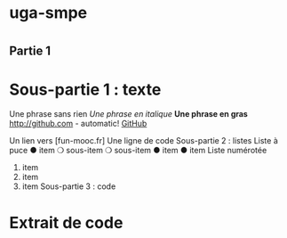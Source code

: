# uga-smpe
# <h2> Partie 1

# <h1> Sous-partie 1 : texte

Une phrase sans rien
*Une phrase en italique*
**Une phrase en gras**
http://github.com - automatic!
[GitHub](http://github.com)

Un lien vers [fun-mooc.fr]
Une ligne de code
Sous-partie 2 : listes
Liste à puce
●
item
❍ sous-item
❍ sous-item
● item
● item
Liste numérotée
1. item
2. item
3. item
Sous-partie 3 : code
# Extrait de code


